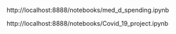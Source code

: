 http://localhost:8888/notebooks/med_d_spending.ipynb

http://localhost:8888/notebooks/Covid_19_project.ipynb
